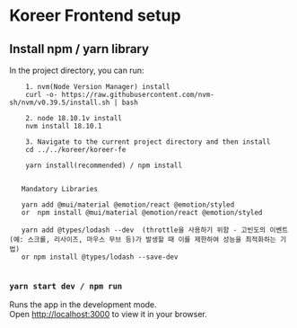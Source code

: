 # Koreer Frontend setup

## Install npm / yarn library

In the project directory, you can run:

````
    1. nvm(Node Version Manager) install 
    curl -o- https://raw.githubusercontent.com/nvm-sh/nvm/v0.39.5/install.sh | bash
    
    2. node 18.10.1v install
    nvm install 18.10.1
    
    3. Navigate to the current project directory and then install
    cd ../../koreer/koreer-fe
    
    yarn install(recommended) / npm install
    
   
   Mandatory Libraries
   
   yarn add @mui/material @emotion/react @emotion/styled  
   or  npm install @mui/material @emotion/react @emotion/styled
   
   yarn add @types/lodash --dev  (throttle을 사용하기 위함 - 고빈도의 이벤트(예: 스크롤, 리사이즈, 마우스 무브 등)가 발생할 때 이를 제한하여 성능을 최적화하는 기법)
   or npm install @types/lodash --save-dev


````

### `yarn start dev / npm run`

Runs the app in the development mode.\
Open [http://localhost:3000](http://localhost:3000) to view it in your browser.


